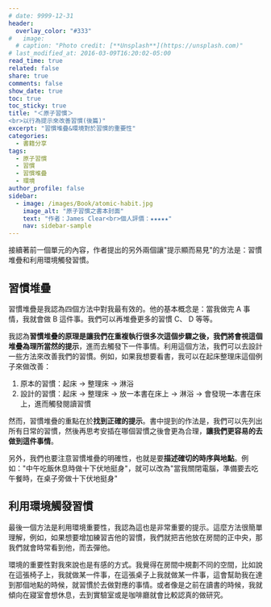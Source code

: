 ```yaml
---
# date: 9999-12-31
header:
  overlay_color: "#333"
#   image: 
  # caption: "Photo credit: [**Unsplash**](https://unsplash.com)"
# last_modified_at: 2016-03-09T16:20:02-05:00
read_time: true
related: false
share: true
comments: false
show_date: true
toc: true
toc_sticky: true
title: "＜原子習慣＞
<br>以行為提示來改善習慣(後篇)"
excerpt: "習慣堆疊&環境對於習慣的重要性"
categories:
  - 書籍分享
tags:
  - 原子習慣
  - 習慣
  - 習慣堆疊
  - 環境
author_profile: false
sidebar:
  - image: /images/Book/atomic-habit.jpg
    image_alt: "原子習慣之書本封面"
    text: "作者：James Clear<br>個人評價：★★★★★"
    nav: sidebar-sample
---
```

接續著前一個單元的內容，作者提出的另外兩個讓"提示顯而易見"的方法是：習慣堆疊和利用環境觸發習慣。

## 習慣堆疊
習慣堆疊是我認為四個方法中對我最有效的。他的基本概念是：當我做完 A 事情，我就會做 B 這件事。我們可以再堆疊更多的習慣 C、 D 等等。

我認為**習慣堆疊的原理是讓我們在重複執行很多次這個步驟之後，我們將會視這個堆疊為理所當然的提示**，進而去觸發下一件事情。利用這個方法，我們可以去設計一些方法來改善我們的習慣。例如，如果我想要看書，我可以在起床整理床這個例子來做改善：

1. 原本的習慣：起床 -> 整理床 -> 淋浴
2. 設計的習慣：起床 -> 整理床 -> 放一本書在床上 -> 淋浴 -> 會發現一本書在床上，進而觸發閱讀習慣

然而，習慣堆疊的重點在於**找到正確的提示**。書中提到的作法是，我們可以先列出所有日常的習慣，然後再思考安插在哪個習慣之後會更為合理，**讓我們更容易的去做到這件事情**。

另外，我們也要注意習慣堆疊的明確性，也就是要**描述確切的時序與地點**。例如："中午吃飯休息時做十下伏地挺身"，就可以改為"當我關閉電腦，準備要去吃午餐時，在桌子旁做十下伏地挺身"

## 利用環境觸發習慣
最後一個方法是利用環境重要性，我認為這也是非常重要的提示。這麼方法很簡單理解，例如，如果想要增加練習吉他的習慣，我們就把吉他放在房間的正中央，那我們就會時常看到他，而去彈他。

環境的重要性對我來說也是有感的方式。我覺得在房間中規劃不同的空間，比如說在這張椅子上，我就做某一件事，在這張桌子上我就做某一件事，這會幫助我在達到那個地點的時候，就習慣於去做對應的事情。或者像是之前在讀書的時候，我就傾向在寢室會想休息，去到實驗室或是咖啡廳就會比較認真的做研究。
